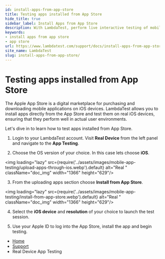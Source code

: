 ```yaml
---
id: install-apps-from-app-store
title: Testing apps installed from App Store
hide_title: true
sidebar_label: Install Apps from App Store
description: With LambdaTest, perform live interactive testing of mobile applications on Android emulators and iOS simulators and ensure your apps work seamlessly across multiple versions of Android emulators and iOS simulators.
keywords:
- install apps from app store
- app store
url: https://www.lambdatest.com/support/docs/install-apps-from-app-store/
site_name: LambdaTest
slug: install-apps-from-app-store/
---
```


<script type="application/ld+json"
      dangerouslySetInnerHTML={{ __html: JSON.stringify({
       "@context": "https://schema.org",
        "@type": "BreadcrumbList",
        "itemListElement": [{
          "@type": "ListItem",
          "position": 1,
          "name": "LambdaTest",
          "item": "https://www.lambdatest.com"
        },{
          "@type": "ListItem",
          "position": 2,
          "name": "Support",
          "item": "https://www.lambdatest.com/support/docs/"
        },{
          "@type": "ListItem",
          "position": 3,
          "name": "Native Mobile App Testing",
          "item": "https://www.lambdatest.com/support/docs/install-apps-from-app-store/"
        }]
      })
    }}
></script>

# Testing apps installed from App Store

The Apple App Store is a digital marketplace for purchasing and downloading mobile applications on iOS devices. LambdaTest allows you to install apps directly from the App Store and test them on real iOS devices, ensuring that they perform well in actual user environments.

Let's dive in to learn how to test apps installed from App Store.

1. Login to your LambdaTest account. Visit **Real Device** from the left panel and navigate to the **App Testing**.

2. Choose the OS version of your choice. In this case lets choose **iOS**.

<img loading="lazy" src={require('../assets/images/mobile-app-testing/upload-apps-through-ios.webp').default} alt="Real "  className="doc_img" width="1366" height="629"/>

3. From the uploading apps section choose **Install from App Store**.

<img loading="lazy" src={require('../assets/images/mobile-app-testing/install-from-app-store.webp').default} alt="Real "  className="doc_img" width="1366" height="629"/>

4. Select the **iOS device** and **resolution** of your choice to launch the test session.

5. Use your Apple ID to log into the App Store, install the app and begin testing.



<nav aria-label="breadcrumbs">
  <ul className="breadcrumbs">
    <li className="breadcrumbs__item">
      <a className="breadcrumbs__link" href="https://www.lambdatest.com">
        Home
      </a>
    </li>
    <li className="breadcrumbs__item">
      <a className="breadcrumbs__link" target="_self" href="https://www.lambdatest.com/support/docs/">
        Support
      </a>
    </li>
    <li className="breadcrumbs__item breadcrumbs__item--active">
      <span className="breadcrumbs__link">
        Real Device App Testing
      </span>
    </li>
  </ul>
</nav>
